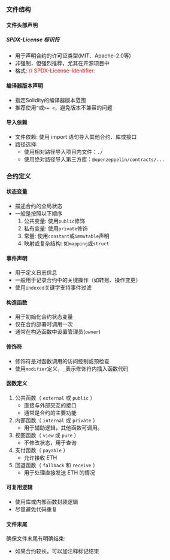 ### 文件结构
#### 文件头部声明
##### SPDX-License 标识符
* 用于声明合约的许可证类型(MIT、Apache-2.0等)
* 非强制，但强烈推荐，尤其在开源项目中
* 格式: <font color="red">// SPDX-License-Identifier: <license-name></font>
#### 编译器版本声明
* 指定Solidity的编译器版本范围
* 推荐使用`^`或`>= <`，避免版本不兼容的问题
#### 导入依赖
* 文件依赖: 使用 import 语句导入其他合约、库或接口
* 路径选择:
  * 使用相对路径导入项目内文件：`./`
  * 使用绝对路径导入第三方库：`@openzeppelin/contracts/...`
### 合约定义
#### 状态变量
* 描述合约的全局状态
* 一般是按照以下顺序
  1. 公共变量: 使用`public`修饰
  2. 私有变量: 使用`private`修饰
  3. 常量: 使用`constant`或`immutable`声明
  4. 映射或复杂结构: 如`mapping`或`struct`
#### 事件声明
* 用于定义日志信息
* 一般用于记录合约中的关键操作（如转账、操作变更）
* 使用`indexed`关键字支持事件过滤
#### 构造函数
* 用于初始化合约状态变量
* 仅在合约部署时调用一次
* 通常在构造函数中设置管理员(`owner`)
#### 修饰符
* 修饰符是对函数调用的访问控制或预检查
* 使用`modifier`定义，`_`表示修饰符内插入函数代码
#### 函数定义
1. 公共函数（ `external` 或 `public` ） 
   * 直接与外部交互的接口
   * 通常是合约的主要功能
2. 内部函数（ `internal` 或 `private` ）
   * 用于辅助逻辑，其他函数可调用。
3. 视图函数（ `view` 或 `pure` ） 
   * 不修改状态，用于查询
4. 支付函数（ `payable` ） 
   * 允许接收 ETH
5. 回退函数（ `fallback` 和 `receive` ） 
   * 用于处理直接发送 ETH 的情况
#### 可复用逻辑
* 使用库或内部函数封装逻辑
* 尽量避免代码重复
#### 文件末尾
确保文件末尾有明确结束:

* 如果合约较长，可以加注释标记结束

